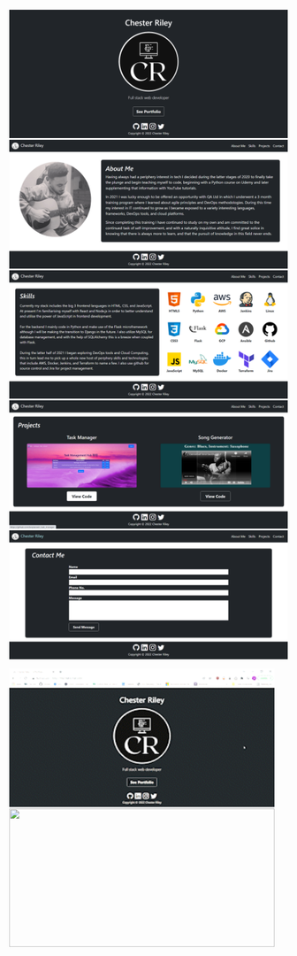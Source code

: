 ![COVER](https://github.com/bvrple/portfolio_website/blob/main/application/static/Cover_Page.png)
![PROFILE](https://github.com/bvrple/portfolio_website/blob/main/application/static/Profile_Page.png)
![SKILLS](https://github.com/bvrple/portfolio_website/blob/main/application/static/Skills_Page.png)
![PROJECTS](https://github.com/bvrple/portfolio_website/blob/main/application/static/Projects_Page.png)
![CONTACT](https://github.com/bvrple/portfolio_website/blob/main/application/static/Contact_Page.png)


<img src="https://github.com/bvrple/portfolio_website/blob/main/application/static/Chester_Riley_-_CV_Portfolio_-_Google_Chrome_2022-02-13_17-04-41_AdobeCreativeCloudExpress.gif" height="250" width="480"/>
<img src="https://github.com/bvrple/portfolio_website/blob/main/application/static/Chester_Riley_-_CV_Portfolio_-_Google_Chrome_2022-02-13_17-04-41_AdobeCreativeCloudExpress%20(1).gif" height="250" width="480"/>
